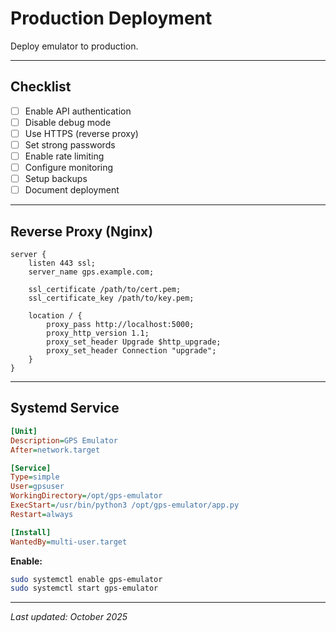 # Production Deployment

Deploy emulator to production.

---

## Checklist

- [ ] Enable API authentication
- [ ] Disable debug mode
- [ ] Use HTTPS (reverse proxy)
- [ ] Set strong passwords
- [ ] Enable rate limiting
- [ ] Configure monitoring
- [ ] Setup backups
- [ ] Document deployment

---

## Reverse Proxy (Nginx)

```nginx
server {
    listen 443 ssl;
    server_name gps.example.com;

    ssl_certificate /path/to/cert.pem;
    ssl_certificate_key /path/to/key.pem;

    location / {
        proxy_pass http://localhost:5000;
        proxy_http_version 1.1;
        proxy_set_header Upgrade $http_upgrade;
        proxy_set_header Connection "upgrade";
    }
}
```

---

## Systemd Service

```ini
[Unit]
Description=GPS Emulator
After=network.target

[Service]
Type=simple
User=gpsuser
WorkingDirectory=/opt/gps-emulator
ExecStart=/usr/bin/python3 /opt/gps-emulator/app.py
Restart=always

[Install]
WantedBy=multi-user.target
```

**Enable:**
```bash
sudo systemctl enable gps-emulator
sudo systemctl start gps-emulator
```

---

*Last updated: October 2025*
